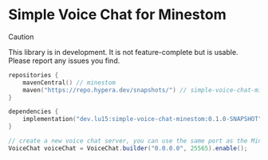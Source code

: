 # Simple Voice Chat for Minestom

> [!CAUTION]
> This library is in development. It is not feature-complete but is usable. Please report any issues you find.

```kts
repositories {
    mavenCentral() // minestom
    maven("https://repo.hypera.dev/snapshots/") // simple-voice-chat-minestom
}

dependencies {
    implementation("dev.lu15:simple-voice-chat-minestom:0.1.0-SNAPSHOT")
}
```

```java
// create a new voice chat server, you can use the same port as the Minecraft bind
VoiceChat voiceChat = VoiceChat.builder("0.0.0.0", 25565).enable();
```